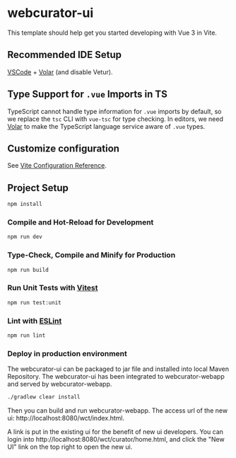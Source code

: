 # webcurator-ui

This template should help get you started developing with Vue 3 in Vite.

## Recommended IDE Setup

[VSCode](https://code.visualstudio.com/) + [Volar](https://marketplace.visualstudio.com/items?itemName=Vue.volar) (and disable Vetur).

## Type Support for `.vue` Imports in TS

TypeScript cannot handle type information for `.vue` imports by default, so we replace the `tsc` CLI with `vue-tsc` for type checking. In editors, we need [Volar](https://marketplace.visualstudio.com/items?itemName=Vue.volar) to make the TypeScript language service aware of `.vue` types.

## Customize configuration

See [Vite Configuration Reference](https://vitejs.dev/config/).

## Project Setup

```sh
npm install
```

### Compile and Hot-Reload for Development

```sh
npm run dev
```

### Type-Check, Compile and Minify for Production

```sh
npm run build
```

### Run Unit Tests with [Vitest](https://vitest.dev/)

```sh
npm run test:unit
```

### Lint with [ESLint](https://eslint.org/)

```sh
npm run lint
```

### Deploy in production environment
The webcurator-ui can be packaged to jar file and installed into local Maven Repository. The webcurator-ui has been integrated to webcurator-webapp and served by webcurator-webapp.

```sh
./gradlew clear install
```

Then you can build and run webcurator-webapp. The access url of the new ui: http://localhost:8080/wct/index.html.

A link is put in the existing ui for the benefit of new ui developers. You can login into http://localhost:8080/wct/curator/home.html, and click the "New UI" link on the top right to open the new ui.

